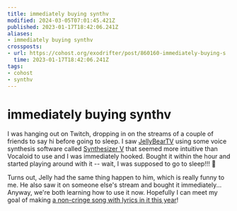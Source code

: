 ```yaml
---
title: immediately buying synthv
modified: 2024-03-05T07:01:45.421Z
published: 2023-01-17T18:42:06.241Z
aliases:
- immediately buying synthv
crossposts:
- url: https://cohost.org/exodrifter/post/860160-immediately-buying-s
  time: 2023-01-17T18:42:06.241Z
tags:
- cohost
- synthv
---
```


# immediately buying synthv

I was hanging out on Twitch, dropping in on the streams of a couple of friends to say hi before going to sleep. I saw [JellyBearTV](https://www.twitch.tv/jellybeartv) using some voice synthesis software called [Synthesizer V](https://dreamtonics.com/en/synthesizerv/) that seemed more intuitive than Vocaloid to use and I was immediately hooked. Bought it within the hour and started playing around with it -- wait, I was supposed to go to sleep!!! 🥴

Turns out, Jelly had the same thing happen to him, which is really funny to me. He also saw it on someone else's stream and bought it immediately... Anyway, we're both learning how to use it now. Hopefully I can meet my goal of making [a non-cringe song with lyrics in it this year](20240305.md)!

